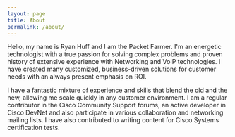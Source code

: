 ```yaml
---
layout: page
title: About
permalink: /about/
---
```


Hello, my name is Ryan Huff and I am the Packet Farmer. I'm an energetic technologist with a true passion for solving complex problems and proven history of extensive experience with Networking and VoIP technologies. I have created many customized, business-driven solutions for customer needs with an always present emphasis on ROI.

I have a fantastic mixture of experience and skills that blend the old and the new, allowing me scale quickly in any customer environment. I am a regular contributor in the Cisco Community Support forums, an active developer in Cisco DevNet and also participate in various collaboration and networking mailing lists. I have also contributed to writing content for Cisco Systems certification tests.
